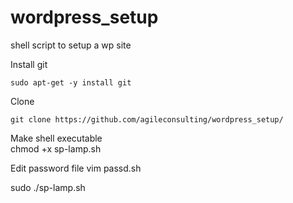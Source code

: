 # wordpress_setup
shell script to setup a wp site

Install git

```
sudo apt-get -y install git
```

Clone
```
git clone https://github.com/agileconsulting/wordpress_setup/
```

Make shell executable 	
	chmod +x sp-lamp.sh
 
 Edit password file
 	vim passd.sh

sudo ./sp-lamp.sh




 
